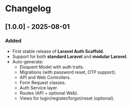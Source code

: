 # Changelog

## [1.0.0] - 2025-08-01
### Added
- First stable release of **Laravel Auth Scaffold**.
- Support for both **standard Laravel** and **modular Laravel**.
- Auto-generate:
  - Eloquent Model with auth traits.
  - Migrations (with password reset, OTP support).
  - API and Web Controllers.
  - Form Request classes.
  - Auth Service layer.
  - Routes (API + optional Web).
  - Views for login/register/forgot/reset (optional).